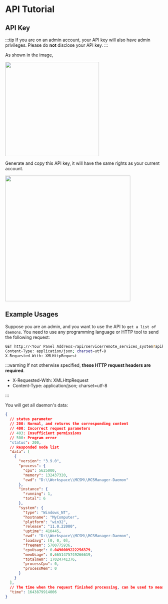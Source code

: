 # API Tutorial

## API Key

:::tip
If you are on an admin account, your API key will also have admin privileges. Please do <b>not</b> disclose your API key.
:::

As shown in the image,

<img src="../../images/zh_cn/to_user_info.png" style="width:300px" />

Generate and copy this API key, it will have the same rights as your current account.

<img src="../../images/zh_cn/getkey.png" style="width:400px" />

## Example Usages

Suppose you are an admin, and you want to use the API to `get a list of daemons`. You need to use any programming language or HTTP tool to send the following request:

```bash
GET http://<Your Panel Address>/api/service/remote_services_system?apikey=<Your Api Key>
Content-Type: application/json; charset=utf-8
X-Requested-With: XMLHttpRequest
```

:::warning
If not otherwise specified, **these HTTP request headers are required**.

- X-Requested-With: XMLHttpRequest
- Content-Type: application/json; charset=utf-8

:::

You will get all daemon's data:

```json
{
  // status parameter
  // 200: Normal, and returns the corresponding content
  // 400: Incorrect request parameters
  // 403: Insufficient permissions
  // 500: Program error
  "status": 200,
  // Responded node list
  "data": [
    {
      "version": "3.9.0",
      "process": {
        "cpu": 5625000,
        "memory": 132437320,
        "cwd": "D:\\Workspace\\MCSM\\MCSManager-Daemon"
      },
      "instance": {
        "running": 1,
        "total": 6
      },
      "system": {
        "type": "Windows_NT",
        "hostname": "MyComputer",
        "platform": "win32",
        "release": "11.0.22000",
        "uptime": 410445,
        "cwd": "D:\\Workspace\\MCSM\\MCSManager-Daemon",
        "loadavg": [0, 0, 0],
        "freemem": 5700775936,
        "cpuUsage": 0.0490009222256379,
        "memUsage": 0.6651475749266619,
        "totalmem": 17024741376,
        "processCpu": 0,
        "processMem": 0
      }
    }
  ],
  // The time when the request finished processing, can be used to measure latency.
  "time": 1643879914006
}
```
